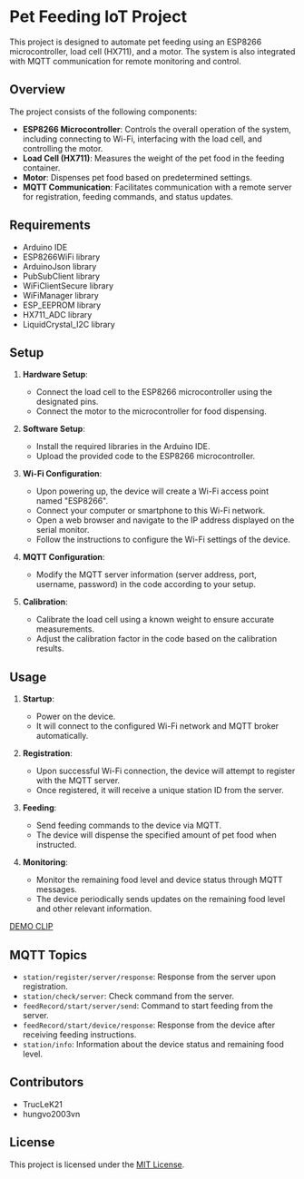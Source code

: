 # Pet Feeding IoT Project

This project is designed to automate pet feeding using an ESP8266 microcontroller, load cell (HX711), and a motor. The system is also integrated with MQTT communication for remote monitoring and control.

## Overview

The project consists of the following components:

- **ESP8266 Microcontroller**: Controls the overall operation of the system, including connecting to Wi-Fi, interfacing with the load cell, and controlling the motor.
- **Load Cell (HX711)**: Measures the weight of the pet food in the feeding container.
- **Motor**: Dispenses pet food based on predetermined settings.
- **MQTT Communication**: Facilitates communication with a remote server for registration, feeding commands, and status updates.

## Requirements

- Arduino IDE
- ESP8266WiFi library
- ArduinoJson library
- PubSubClient library
- WiFiClientSecure library
- WiFiManager library
- ESP_EEPROM library
- HX711_ADC library
- LiquidCrystal_I2C library

## Setup

1. **Hardware Setup**:
   - Connect the load cell to the ESP8266 microcontroller using the designated pins.
   - Connect the motor to the microcontroller for food dispensing.

2. **Software Setup**:
   - Install the required libraries in the Arduino IDE.
   - Upload the provided code to the ESP8266 microcontroller.

3. **Wi-Fi Configuration**:
   - Upon powering up, the device will create a Wi-Fi access point named "ESP8266".
   - Connect your computer or smartphone to this Wi-Fi network.
   - Open a web browser and navigate to the IP address displayed on the serial monitor.
   - Follow the instructions to configure the Wi-Fi settings of the device.

4. **MQTT Configuration**:
   - Modify the MQTT server information (server address, port, username, password) in the code according to your setup.

5. **Calibration**:
   - Calibrate the load cell using a known weight to ensure accurate measurements.
   - Adjust the calibration factor in the code based on the calibration results.

## Usage

1. **Startup**:
   - Power on the device.
   - It will connect to the configured Wi-Fi network and MQTT broker automatically.

2. **Registration**:
   - Upon successful Wi-Fi connection, the device will attempt to register with the MQTT server.
   - Once registered, it will receive a unique station ID from the server.

3. **Feeding**:
   - Send feeding commands to the device via MQTT.
   - The device will dispense the specified amount of pet food when instructed.

4. **Monitoring**:
   - Monitor the remaining food level and device status through MQTT messages.
   - The device periodically sends updates on the remaining food level and other relevant information.
   
[DEMO CLIP](https://youtu.be/VCjP-1S2tZ8)

## MQTT Topics

- `station/register/server/response`: Response from the server upon registration.
- `station/check/server`: Check command from the server.
- `feedRecord/start/server/send`: Command to start feeding from the server.
- `feedRecord/start/device/response`: Response from the device after receiving feeding instructions.
- `station/info`: Information about the device status and remaining food level.

## Contributors

- TrucLeK21
- hungvo2003vn

## License

This project is licensed under the [MIT License](LICENSE).

